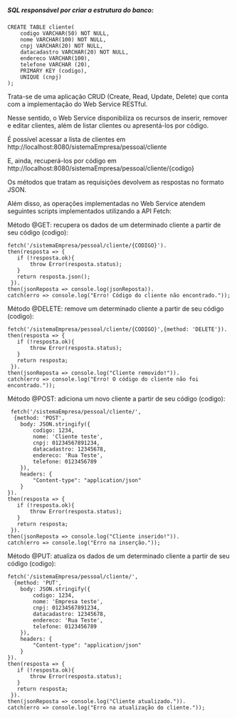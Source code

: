 ##### SQL responsável por criar a estrutura do banco:

```
CREATE TABLE cliente( 
	codigo VARCHAR(50) NOT NULL, 
	nome VARCHAR(100) NOT NULL, 
	cnpj VARCHAR(20) NOT NULL,
	datacadastro VARCHAR(20) NOT NULL,
	endereco VARCHAR(100),
	telefone VARCHAR (20),
	PRIMARY KEY (codigo),
	UNIQUE (cnpj)
);
```



Trata-se de uma aplicação CRUD (Create, Read, Update, Delete) que conta com a implementação do Web Service RESTful.

Nesse sentido, o Web Service disponibiliza os recursos de inserir, remover e editar clientes, além de listar clientes ou apresentá-los por código.

É possível acessar a lista de clientes em http://localhost:8080/sistemaEmpresa/pessoal/cliente

E, ainda, recuperá-los por código em http://localhost:8080/sistemaEmpresa/pessoal/cliente/{codigo}

Os métodos que tratam as requisições devolvem as respostas no formato JSON.

Além disso, as operações implementadas no Web Service atendem seguintes scripts implementados utilizando a API Fetch:


Método @GET: recupera os dados de um determinado cliente a partir de seu código (codigo): 

```
fetch('/sistemaEmpresa/pessoal/cliente/{CODIGO}'). 
then(resposta => { 
   if (!resposta.ok){ 
       throw Error(resposta.status);  
   } 
   return resposta.json(); 
 }). 
then(jsonReposta => console.log(jsonReposta)).  
catch(erro => console.log("Erro! Código do cliente não encontrado."));
```


Método @DELETE: remove um determinado cliente a partir de seu código (codigo): 

```
fetch('/sistemaEmpresa/pessoal/cliente/{CODIGO}',{method: 'DELETE'}). 
then(resposta => { 
   if (!resposta.ok){ 
       throw Error(resposta.status);  
   } 
   return resposta; 
 }). 
then(jsonReposta => console.log("Cliente removido!")).  
catch(erro => console.log("Erro! O código do cliente não foi encontrado.")); 
```


Método @POST: adiciona um novo cliente a partir de seu código (codigo):

```
 fetch('/sistemaEmpresa/pessoal/cliente/',  
  {method: 'POST', 
    body: JSON.stringify({ 
        codigo: 1234, 
        nome: 'Cliente teste', 
        cnpj: 01234567891234, 
        datacadastro: 12345678, 
        endereco: 'Rua Teste', 
        telefone: 0123456789 
    }), 
    headers: { 
        "Content-type": "application/json" 
    } 
}). 
then(resposta => { 
   if (!resposta.ok){ 
       throw Error(resposta.status);  
   } 
   return resposta; 
 }). 
then(jsonReposta => console.log("Cliente inserido!")).  
catch(erro => console.log("Erro na inserção."));
```


Método @PUT: atualiza os dados de um determinado cliente a partir de seu código (codigo):

```
fetch('/sistemaEmpresa/pessoal/cliente/',  
  {method: 'PUT', 
    body: JSON.stringify({ 
        codigo: 1234, 
        nome: 'Empresa teste', 
        cnpj: 01234567891234, 
        datacadastro: 12345678,
        endereco: 'Rua Teste', 
        telefone: 0123456789 
    }), 
    headers: { 
        "Content-type": "application/json" 
    } 
}). 
then(resposta => { 
   if (!resposta.ok){ 
       throw Error(resposta.status);  
   } 
   return resposta; 
 }). 
then(jsonReposta => console.log("Cliente atualizado.")). 
catch(erro => console.log("Erro na atualização do cliente."));  
```
